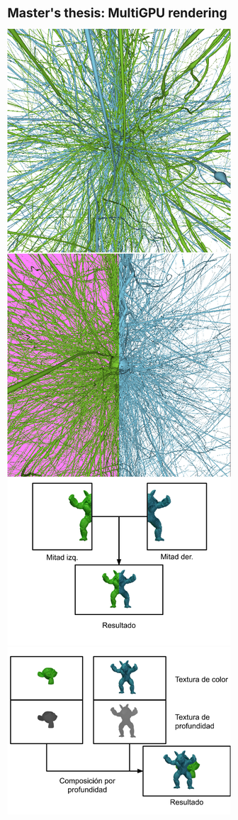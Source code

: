 # Master's thesis: MultiGPU rendering

<img src="/images/tfm/capturaSortLast.png" />
<img src="/images/tfm/capturaSortFirst.png" />
<img src="/images/tfm/sortfirstCompositing.png" />
<img src="/images/tfm/depthCompositing.png" />